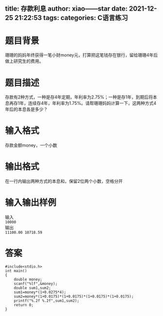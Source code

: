 title: 存款利息
author: xiao——star
date: 2021-12-25 21:22:53
tags:
categories: C语言练习
---
# 题目背景
珊珊的妈妈年终获得一笔小财money元，打算把这笔钱存在银行，留给珊珊4年后做上研究生的费用。

# 题目描述
存款有2种方式，一种是存4年定期，年利率为2.75%；一种是存1年，到期后将本息再存1年，连续存4年，年利率为1.75%。请帮珊珊妈妈计算一下，这两种方式4年后的本息各是多少？

# 输入格式
存款金额money，一个小数

# 输出格式
在一行内输出两种方式的本息和，保留2位两个小数，空格分开

# 输入输出样例
输入   
`10000`  
输出   
`11100.00 10718.59`   
# 答案
	#include<stdio.h>
	int main()
	{
		double money;
		scanf("%lf",&money);
		double sum1,sum2;
		sum1=money*(1+0.0275*4);
		sum2=money*(1+0.0175)*(1+0.0175)*(1+0.0175)*(1+0.0175);
		printf("%.2f %.2f",sum1,sum2);
		return 0;
	} 